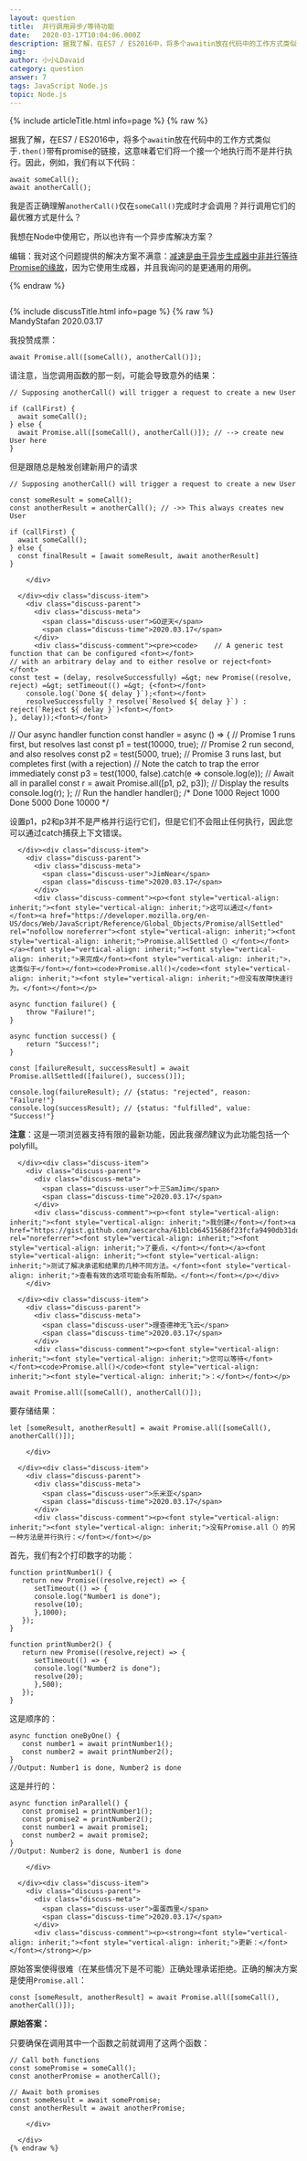 ```yaml
---
layout: question
title:  并行调用异步/等待功能
date:   2020-03-17T10:04:06.000Z
description: 据我了解，在ES7 / ES2016中，将多个awaitin放在代码中的工作方式类似于.then()带有promise的链接，这意味着它们将一个接一个地执...
img: 
author: 小小LDavaid
category: question
answer: 7
tags: JavaScript Node.js
topic: Node.js
---
```

<div class="article-root">
  <div class="article">
    {% include articleTitle.html info=page %}
    {% raw %}
    <div class="article-content"><p><font style="vertical-align: inherit;"><font style="vertical-align: inherit;">据我了解，在ES7 / ES2016中，将多个</font></font><code>await</code><font style="vertical-align: inherit;"><font style="vertical-align: inherit;">in放在代码中的工作方式类似于</font></font><code>.then()</code><font style="vertical-align: inherit;"><font style="vertical-align: inherit;">带有promise的</font><font style="vertical-align: inherit;">链接</font><font style="vertical-align: inherit;">，这意味着它们将一个接一个地执行而不是并行执行。</font><font style="vertical-align: inherit;">因此，例如，我们有以下代码：</font></font></p>

<pre><code>await someCall();<font></font>
await anotherCall();<font></font>
</code></pre>

<p><font style="vertical-align: inherit;"><font style="vertical-align: inherit;">我是否正确理解</font></font><code>anotherCall()</code><font style="vertical-align: inherit;"><font style="vertical-align: inherit;">仅在</font></font><code>someCall()</code><font style="vertical-align: inherit;"><font style="vertical-align: inherit;">完成</font><font style="vertical-align: inherit;">时才会调用</font><font style="vertical-align: inherit;">？</font><font style="vertical-align: inherit;">并行调用它们的最优雅方式是什么？</font></font></p>

<p><font style="vertical-align: inherit;"><font style="vertical-align: inherit;">我想在Node中使用它，所以也许有一个异步库解决方案？</font></font></p>

<p><font style="vertical-align: inherit;"><font style="vertical-align: inherit;">编辑：我对这个问题提供的解决方案不满意：</font></font><a href="https://stackoverflow.com/questions/24193595/slowdown-due-to-non-parallel-awaiting-of-promises-in-async-generators"><font style="vertical-align: inherit;"><font style="vertical-align: inherit;">减速是由于异步生成器中非并行等待Promise的缘故</font></font></a><font style="vertical-align: inherit;"><font style="vertical-align: inherit;">，因为它使用生成器，并且我询问的是更通用的用例。</font></font></p></div>
    {% endraw %}
  </div>
  <p style="height: 0;width:0;overflow: hidden;"> 第1958篇《并行调用异步/等待功能》来自Winter(https://github.com/aiyld/aiyld.github.io)的站点</p>
  <div class="discuss-wrapper">
    {% include discussTitle.html info=page %}
    {% raw %}
    <div class="discuss-item">
        <div class="discuss-parent">
          <div class="discuss-meta">
            <span class="discuss-user">MandyStafan</span>
            <span class="discuss-time">2020.03.17</span>
          </div>
          <div class="discuss-comment"><p><font style="vertical-align: inherit;"><font style="vertical-align: inherit;">我投赞成票：</font></font></p>

<pre><code>await Promise.all([someCall(), anotherCall()]);
</code></pre>

<p><font style="vertical-align: inherit;"><font style="vertical-align: inherit;">请注意，当您调用函数的那一刻，可能会导致意外的结果：</font></font></p>

<pre><code>// Supposing anotherCall() will trigger a request to create a new User<font></font>
<font></font>
if (callFirst) {<font></font>
  await someCall();<font></font>
} else {<font></font>
  await Promise.all([someCall(), anotherCall()]); // --&gt; create new User here<font></font>
}<font></font>
</code></pre>

<p><font style="vertical-align: inherit;"><font style="vertical-align: inherit;">但是跟随总是触发创建新用户的请求</font></font></p>

<pre><code>// Supposing anotherCall() will trigger a request to create a new User<font></font>
<font></font>
const someResult = someCall();<font></font>
const anotherResult = anotherCall(); // -&gt;&gt; This always creates new User<font></font>
<font></font>
if (callFirst) {<font></font>
  await someCall();<font></font>
} else {<font></font>
  const finalResult = [await someResult, await anotherResult]<font></font>
}<font></font>
</code></pre></div>
        </div>
        
      </div><div class="discuss-item">
        <div class="discuss-parent">
          <div class="discuss-meta">
            <span class="discuss-user">GO逆天</span>
            <span class="discuss-time">2020.03.17</span>
          </div>
          <div class="discuss-comment"><pre><code>    // A generic test function that can be configured <font></font>
    // with an arbitrary delay and to either resolve or reject<font></font>
    const test = (delay, resolveSuccessfully) =&gt; new Promise((resolve, reject) =&gt; setTimeout(() =&gt; {<font></font>
        console.log(`Done ${ delay }`);<font></font>
        resolveSuccessfully ? resolve(`Resolved ${ delay }`) : reject(`Reject ${ delay }`)<font></font>
    }, delay));<font></font>
<font></font>
    // Our async handler function<font></font>
    const handler = async () =&gt; {<font></font>
        // Promise 1 runs first, but resolves last<font></font>
        const p1 = test(10000, true);<font></font>
        // Promise 2 run second, and also resolves<font></font>
        const p2 = test(5000, true);<font></font>
        // Promise 3 runs last, but completes first (with a rejection) <font></font>
        // Note the catch to trap the error immediately<font></font>
        const p3 = test(1000, false).catch(e =&gt; console.log(e));<font></font>
        // Await all in parallel<font></font>
        const r = await Promise.all([p1, p2, p3]);<font></font>
        // Display the results<font></font>
        console.log(r);<font></font>
    };<font></font>
<font></font>
    // Run the handler<font></font>
    handler();<font></font>
    /*<font></font>
    Done 1000<font></font>
    Reject 1000<font></font>
    Done 5000<font></font>
    Done 10000<font></font>
    */<font></font>
</code></pre>

<p><font style="vertical-align: inherit;"><font style="vertical-align: inherit;">设置p1，p2和p3并不是严格并行运行它们，但是它们不会阻止任何执行，因此您可以通过catch捕获上下文错误。 </font></font></p></div>
        </div>
        
      </div><div class="discuss-item">
        <div class="discuss-parent">
          <div class="discuss-meta">
            <span class="discuss-user">JimNear</span>
            <span class="discuss-time">2020.03.17</span>
          </div>
          <div class="discuss-comment"><p><font style="vertical-align: inherit;"><font style="vertical-align: inherit;">这可以通过</font></font><a href="https://developer.mozilla.org/en-US/docs/Web/JavaScript/Reference/Global_Objects/Promise/allSettled" rel="nofollow noreferrer"><font style="vertical-align: inherit;"><font style="vertical-align: inherit;">Promise.allSettled（）</font></font></a><font style="vertical-align: inherit;"><font style="vertical-align: inherit;">来完成</font><font style="vertical-align: inherit;">，这类似于</font></font><code>Promise.all()</code><font style="vertical-align: inherit;"><font style="vertical-align: inherit;">但没有故障快速行为。</font></font></p>

<pre><code>async function failure() {<font></font>
    throw "Failure!";<font></font>
}<font></font>
<font></font>
async function success() {<font></font>
    return "Success!";<font></font>
}<font></font>
<font></font>
const [failureResult, successResult] = await Promise.allSettled([failure(), success()]);<font></font>
<font></font>
console.log(failureResult); // {status: "rejected", reason: "Failure!"}<font></font>
console.log(successResult); // {status: "fulfilled", value: "Success!"}<font></font>
</code></pre>

<p><strong><font style="vertical-align: inherit;"><font style="vertical-align: inherit;">注意</font></font></strong><font style="vertical-align: inherit;"><font style="vertical-align: inherit;">：这是一项浏览器支持有限的最新功能，因此我</font></font><em><font style="vertical-align: inherit;"><font style="vertical-align: inherit;">强烈</font></font></em><font style="vertical-align: inherit;"><font style="vertical-align: inherit;">建议为此功能包括一个polyfill。</font></font></p></div>
        </div>
        
      </div><div class="discuss-item">
        <div class="discuss-parent">
          <div class="discuss-meta">
            <span class="discuss-user">十三SamJim</span>
            <span class="discuss-time">2020.03.17</span>
          </div>
          <div class="discuss-comment"><p><font style="vertical-align: inherit;"><font style="vertical-align: inherit;">我创建</font></font><a href="https://gist.github.com/aescarcha/61b1cb64515686f23fcfa9490db31dda" rel="noreferrer"><font style="vertical-align: inherit;"><font style="vertical-align: inherit;">了要点，</font></font></a><font style="vertical-align: inherit;"><font style="vertical-align: inherit;">测试了解决承诺和结果的几种不同方法。</font><font style="vertical-align: inherit;">查看有效的选项可能会有所帮助。</font></font></p></div>
        </div>
        
      </div><div class="discuss-item">
        <div class="discuss-parent">
          <div class="discuss-meta">
            <span class="discuss-user">理查德神无飞云</span>
            <span class="discuss-time">2020.03.17</span>
          </div>
          <div class="discuss-comment"><p><font style="vertical-align: inherit;"><font style="vertical-align: inherit;">您可以等待</font></font><code>Promise.all()</code><font style="vertical-align: inherit;"><font style="vertical-align: inherit;">：</font></font></p>

<pre><code>await Promise.all([someCall(), anotherCall()]);
</code></pre>

<p><font style="vertical-align: inherit;"><font style="vertical-align: inherit;">要存储结果：</font></font></p>

<pre><code>let [someResult, anotherResult] = await Promise.all([someCall(), anotherCall()]);
</code></pre></div>
        </div>
        
      </div><div class="discuss-item">
        <div class="discuss-parent">
          <div class="discuss-meta">
            <span class="discuss-user">乐米亚</span>
            <span class="discuss-time">2020.03.17</span>
          </div>
          <div class="discuss-comment"><p><font style="vertical-align: inherit;"><font style="vertical-align: inherit;">没有Promise.all（）的另一种方法是并行执行：</font></font></p>

<p><font style="vertical-align: inherit;"><font style="vertical-align: inherit;">首先，我们有2个打印数字的功能：</font></font></p>

<pre><code>function printNumber1() {<font></font>
   return new Promise((resolve,reject) =&gt; {<font></font>
      setTimeout(() =&gt; {<font></font>
      console.log("Number1 is done");<font></font>
      resolve(10);<font></font>
      },1000);<font></font>
   });<font></font>
}<font></font>
<font></font>
function printNumber2() {<font></font>
   return new Promise((resolve,reject) =&gt; {<font></font>
      setTimeout(() =&gt; {<font></font>
      console.log("Number2 is done");<font></font>
      resolve(20);<font></font>
      },500);<font></font>
   });<font></font>
}<font></font>
</code></pre>

<p><font style="vertical-align: inherit;"><font style="vertical-align: inherit;">这是顺序的：</font></font></p>

<pre><code>async function oneByOne() {<font></font>
   const number1 = await printNumber1();<font></font>
   const number2 = await printNumber2();<font></font>
} <font></font>
//Output: Number1 is done, Number2 is done<font></font>
</code></pre>

<p><font style="vertical-align: inherit;"><font style="vertical-align: inherit;">这是并行的：</font></font></p>

<pre><code>async function inParallel() {<font></font>
   const promise1 = printNumber1();<font></font>
   const promise2 = printNumber2();<font></font>
   const number1 = await promise1;<font></font>
   const number2 = await promise2;<font></font>
}<font></font>
//Output: Number2 is done, Number1 is done<font></font>
</code></pre></div>
        </div>
        
      </div><div class="discuss-item">
        <div class="discuss-parent">
          <div class="discuss-meta">
            <span class="discuss-user">蛋蛋西里</span>
            <span class="discuss-time">2020.03.17</span>
          </div>
          <div class="discuss-comment"><p><strong><font style="vertical-align: inherit;"><font style="vertical-align: inherit;">更新：</font></font></strong></p>

<p><font style="vertical-align: inherit;"><font style="vertical-align: inherit;">原始答案使得很难（在某些情况下是不可能）正确处理承诺拒绝。</font><font style="vertical-align: inherit;">正确的解决方案是使用</font></font><code>Promise.all</code><font style="vertical-align: inherit;"><font style="vertical-align: inherit;">：</font></font></p>

<pre><code>const [someResult, anotherResult] = await Promise.all([someCall(), anotherCall()]);
</code></pre>

<p><strong><font style="vertical-align: inherit;"><font style="vertical-align: inherit;">原始答案：</font></font></strong></p>

<p><font style="vertical-align: inherit;"><font style="vertical-align: inherit;">只要确保在调用其中一个函数之前就调用了这两个函数：</font></font></p>

<pre><code>// Call both functions<font></font>
const somePromise = someCall();<font></font>
const anotherPromise = anotherCall();<font></font>
<font></font>
// Await both promises    <font></font>
const someResult = await somePromise;<font></font>
const anotherResult = await anotherPromise;<font></font>
</code></pre></div>
        </div>
        
      </div>
    {% endraw %}
  </div>
<div>
